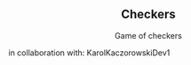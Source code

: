 <div align="center">
  <a href="https://github.com/radzek15/checkers"></a>
  <h2 align="center">Checkers</h2>
  <p align="center">Game of checkers</p>
</div>

in collaboration with: KarolKaczorowskiDev1
